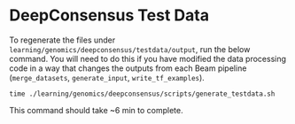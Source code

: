 # DeepConsensus Test Data

To regenerate the files under `learning/genomics/deepconsensus/testdata/output`,
run the below command. You will need to do this if you have modified the data
processing code in a way that changes the outputs from each Beam pipeline
(`merge_datasets`, `generate_input`, `write_tf_examples`).

```
time ./learning/genomics/deepconsensus/scripts/generate_testdata.sh
```

This command should take ~6 min to complete.
